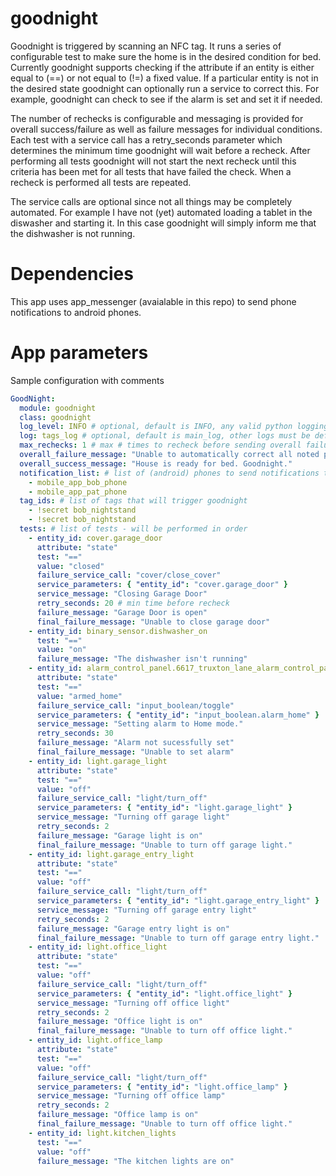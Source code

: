 # goodnight

Goodnight is triggered by scanning an NFC tag.  It runs a series of configurable test to make sure the home is in the desired condition for bed.  Currently goodnight supports checking if the attribute if an entity is either equal to (==) or not equal to (!=) a fixed value. If a particular entity is not in the desired state goodnight can optionally run a service to correct this. For example, goodnight can check to see if the alarm is set and set it if needed.  

The number of rechecks is configurable and messaging is provided for overall success/failure as well as failure messages for individual conditions. Each test with a service call has a retry_seconds parameter which determines the minimum time goodnight will wait before a recheck.  After performing all tests goodnight will not start the next recheck until this criteria has been met for all tests that have failed the check. When a recheck is performed all tests are repeated. 

The service calls are optional since not all things may be completely automated. For example I have not (yet) automated loading a tablet in the diswasher and starting it.  In this case goodnight will simply inform me that the dishwasher is not running.

# Dependencies

This app uses app_messenger (avaialable in this repo) to send phone notifications to android phones.

# App parameters

Sample configuration with comments

```yaml
GoodNight:
  module: goodnight
  class: goodnight
  log_level: INFO # optional, default is INFO, any valid python logging level allowed
  log: tags_log # optional, default is main_log, other logs must be defined in appdaemon.yaml before use
  max_rechecks: 1 # max # times to recheck before sending overall failure message
  overall_failure_message: "Unable to automatically correct all noted problems."
  overall_success_message: "House is ready for bed. Goodnight."
  notification_list: # list of (android) phones to send notifications to
    - mobile_app_bob_phone
    - mobile_app_pat_phone
  tag_ids: # list of tags that will trigger goodnight
    - !secret bob_nightstand
    - !secret bob_nightstand
  tests: # list of tests - will be performed in order
    - entity_id: cover.garage_door
      attribute: "state"
      test: "=="
      value: "closed"
      failure_service_call: "cover/close_cover"
      service_parameters: { "entity_id": "cover.garage_door" }
      service_message: "Closing Garage Door"
      retry_seconds: 20 # min time before recheck
      failure_message: "Garage Door is open"
      final_failure_message: "Unable to close garage door"
    - entity_id: binary_sensor.dishwasher_on
      test: "=="
      value: "on"
      failure_message: "The dishwasher isn't running"
    - entity_id: alarm_control_panel.6617_truxton_lane_alarm_control_panel
      attribute: "state"
      test: "=="
      value: "armed_home"
      failure_service_call: "input_boolean/toggle"
      service_parameters: { "entity_id": "input_boolean.alarm_home" }
      service_message: "Setting alarm to Home mode."
      retry_seconds: 30
      failure_message: "Alarm not sucessfully set"
      final_failure_message: "Unable to set alarm"
    - entity_id: light.garage_light
      attribute: "state"
      test: "=="
      value: "off"
      failure_service_call: "light/turn_off"
      service_parameters: { "entity_id": "light.garage_light" }
      service_message: "Turning off garage light"
      retry_seconds: 2
      failure_message: "Garage light is on"
      final_failure_message: "Unable to turn off garage light."
    - entity_id: light.garage_entry_light
      attribute: "state"
      test: "=="
      value: "off"
      failure_service_call: "light/turn_off"
      service_parameters: { "entity_id": "light.garage_entry_light" }
      service_message: "Turning off garage entry light"
      retry_seconds: 2
      failure_message: "Garage entry light is on"
      final_failure_message: "Unable to turn off garage entry light."
    - entity_id: light.office_light
      attribute: "state"
      test: "=="
      value: "off"
      failure_service_call: "light/turn_off"
      service_parameters: { "entity_id": "light.office_light" }
      service_message: "Turning off office light"
      retry_seconds: 2
      failure_message: "Office light is on"
      final_failure_message: "Unable to turn off office light."
    - entity_id: light.office_lamp
      attribute: "state"
      test: "=="
      value: "off"
      failure_service_call: "light/turn_off"
      service_parameters: { "entity_id": "light.office_lamp" }
      service_message: "Turning off office lamp"
      retry_seconds: 2
      failure_message: "Office lamp is on"
      final_failure_message: "Unable to turn off office light."
    - entity_id: light.kitchen_lights
      test: "=="
      value: "off"
      failure_message: "The kitchen lights are on"
```




